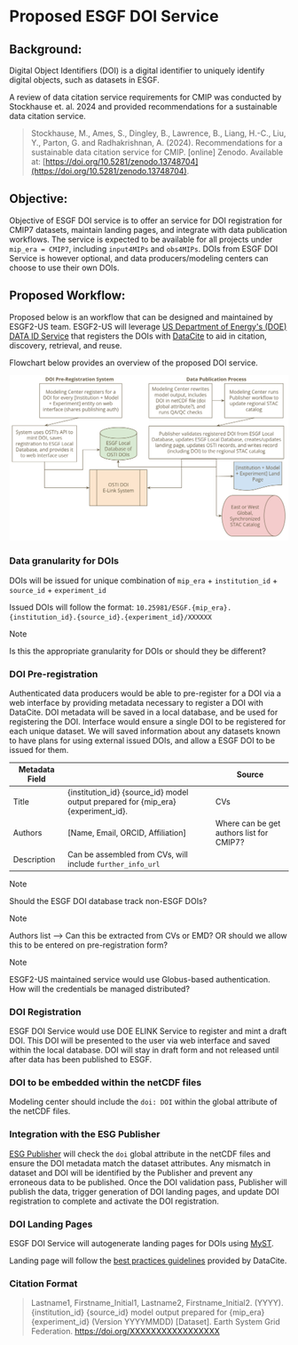 # Proposed ESGF DOI Service

## Background:
Digital Object Identifiers (DOI) is a digital identifier to uniquely identify digital objects, such as datasets in ESGF.

A review of data citation service requirements for CMIP was conducted by Stockhause et. al. 2024 and provided recommendations for a sustainable data citation service.

>Stockhause, M., Ames, S., Dingley, B., Lawrence, B., Liang, H.-C., Liu, Y., Parton, G. and Radhakrishnan, A. (2024). Recommendations for a sustainable data citation service for CMIP. [online] Zenodo. Available at: [https://doi.org/10.5281/zenodo.13748704](https://doi.org/10.5281/zenodo.13748704).

## Objective:
Objective of ESGF DOI service is to offer an service for DOI
registration for CMIP7 datasets, maintain landing pages, and integrate
with data publication workflows. The service is expected to be available
for all projects under `mip_era = CMIP7`, including `input4MIPs` and
`obs4MIPs`. DOIs from ESGF DOI Service is however optional, and data
producers/modeling centers can choose to use their own DOIs.

## Proposed Workflow:
Proposed below is an workflow that can be designed and maintained by
ESGF2-US team. ESGF2-US will leverage 
[US Department of Energy's (DOE) DATA ID
Service](https://www.osti.gov/pids/doi-services/doe-data-id-service)
that registers the DOIs with [DataCite](https://www.datacite.org/) to aid 
in citation, discovery, retrieval, and reuse. 

Flowchart below provides an overview of the proposed DOI service.

![DOI service workflow](doi_workflow.png)

### Data granularity for DOIs
DOIs will be issued for unique combination of `mip_era` + `institution_id` + `source_id` + `experiment_id`

Issued DOIs will follow the format: `10.25981/ESGF.{mip_era}.{institution_id}.{source_id}.{experiment_id}/XXXXXX`

> [!NOTE]
> Is this the appropriate granularity for DOIs or should they be different?

### DOI Pre-registration
Authenticated data producers would be able to pre-register for a DOI via a web interface by providing metadata necessary to register a DOI with DataCite. DOI metadata will be saved in a local database, and be used for registering the DOI. Interface would ensure a single DOI to be registered for each unique dataset. We will saved information about any datasets known to have plans for using external issued DOIs, and allow a ESGF DOI to be issued for them.

| Metadata Field |        | Source |
| -------------- | ------ | ------ |
| Title          | {institution_id} {source_id} model output prepared for {mip_era} {experiment_id}.       |  CVs      |
| Authors        | [Name, Email, ORCID, Affiliation]      |    Where can be get authors list for CMIP7?    |
| Description    |   Can be assembled from CVs, will include `further_info_url`     |        |

> [!NOTE]
> Should the ESGF DOI database track non-ESGF DOIs?

> [!NOTE]
> Authors list --> Can this be extracted from CVs or EMD? OR should we allow this to be entered on pre-registration form?

> [!NOTE]
> ESGF2-US maintained service would use Globus-based authentication. How will the credentials be managed distributed?

### DOI Registration
ESGF DOI Service would use DOE ELINK Service to register and mint a draft DOI. This DOI will be presented to the user via web interface and saved within the local database. DOI will stay in draft form and not released until after data has been published to ESGF.

### DOI to be embedded within the netCDF files
Modeling center should include the `doi: DOI` within the global attribute of the netCDF files.

### Integration with the ESG Publisher
[ESG Publisher](https://github.com/ESGF/esg-publisher) will check the `doi` global attribute in the netCDF files and ensure the DOI metadata match the dataset attributes. Any mismatch in dataset and DOI will be identified by the Publisher and prevent any erroneous data to be published. Once the DOI validation pass, Publisher will publish the data, trigger generation of DOI landing pages, and update DOI registration to complete and activate the DOI registration.

### DOI Landing Pages
ESGF DOI Service will autogenerate landing pages for DOIs using [MyST](https://mystmd.org/).

Landing page will follow the [best practices guidelines](https://support.datacite.org/docs/landing-pages) provided by DataCite.

### Citation Format

> Lastname1, Firstname_Initial1, Lastname2, Firstname_Initial2. (YYYY). {institution_id} {source_id} model output prepared for {mip_era} {experiment_id} (Version YYYYMMDD) [Dataset]. Earth System Grid Federation. https://doi.org/XXXXXXXXXXXXXXXXX



